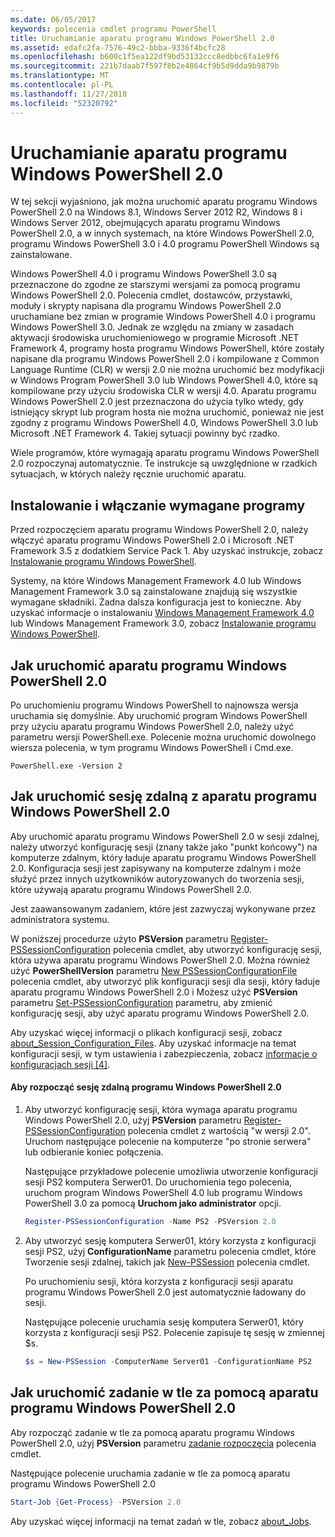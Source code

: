 ```yaml
---
ms.date: 06/05/2017
keywords: polecenia cmdlet programu PowerShell
title: Uruchamianie aparatu programu Windows PowerShell 2.0
ms.assetid: edafc2fa-7576-49c2-bbba-9336f4bcfc28
ms.openlocfilehash: b600c1f5ea122df9bd53132ccc8edbbc6fa1e9f6
ms.sourcegitcommit: 221b7daab7f597f8b2e4864cf9b5d9dda9b9879b
ms.translationtype: MT
ms.contentlocale: pl-PL
ms.lasthandoff: 11/27/2018
ms.locfileid: "52320792"
---
```

# <a name="starting-the-windows-powershell-20-engine"></a>Uruchamianie aparatu programu Windows PowerShell 2.0

W tej sekcji wyjaśniono, jak można uruchomić aparatu programu Windows PowerShell 2.0 na Windows 8.1, Windows Server 2012 R2, Windows 8 i Windows Server 2012, obejmujących aparatu programu Windows PowerShell 2.0, a w innych systemach, na które Windows PowerShell 2.0, programu Windows PowerShell 3.0 i 4.0 programu PowerShell Windows są zainstalowane.

Windows PowerShell 4.0 i programu Windows PowerShell 3.0 są przeznaczone do zgodne ze starszymi wersjami za pomocą programu Windows PowerShell 2.0. Polecenia cmdlet, dostawców, przystawki, moduły i skrypty napisana dla programu Windows PowerShell 2.0 uruchamiane bez zmian w programie Windows PowerShell 4.0 i programu Windows PowerShell 3.0. Jednak ze względu na zmiany w zasadach aktywacji środowiska uruchomieniowego w programie Microsoft .NET Framework 4, programy hosta programu Windows PowerShell, które zostały napisane dla programu Windows PowerShell 2.0 i kompilowane z Common Language Runtime (CLR) w wersji 2.0 nie można uruchomić bez modyfikacji w Windows Program PowerShell 3.0 lub Windows PowerShell 4.0, które są kompilowane przy użyciu środowiska CLR w wersji 4.0. Aparatu programu Windows PowerShell 2.0 jest przeznaczona do użycia tylko wtedy, gdy istniejący skrypt lub program hosta nie można uruchomić, ponieważ nie jest zgodny z programu Windows PowerShell 4.0, Windows PowerShell 3.0 lub Microsoft .NET Framework 4. Takiej sytuacji powinny być rzadko.

Wiele programów, które wymagają aparatu programu Windows PowerShell 2.0 rozpoczynaj automatycznie. Te instrukcje są uwzględnione w rzadkich sytuacjach, w których należy ręcznie uruchomić aparatu.

## <a name="installing-and-enabling-required-programs"></a>Instalowanie i włączanie wymagane programy

Przed rozpoczęciem aparatu programu Windows PowerShell 2.0, należy włączyć aparatu programu Windows PowerShell 2.0 i Microsoft .NET Framework 3.5 z dodatkiem Service Pack 1. Aby uzyskać instrukcje, zobacz [Instalowanie programu Windows PowerShell](Installing-Windows-PowerShell.md).

Systemy, na które Windows Management Framework 4.0 lub Windows Management Framework 3.0 są zainstalowane znajdują się wszystkie wymagane składniki. Żadna dalsza konfiguracja jest to konieczne. Aby uzyskać informacje o instalowaniu [Windows Management Framework 4.0](https://go.microsoft.com/fwlink/?LinkID=293881) lub Windows Management Framework 3.0, zobacz [Instalowanie programu Windows PowerShell](Installing-Windows-PowerShell.md).

## <a name="how-to-start-the-windows-powershell-20-engine"></a>Jak uruchomić aparatu programu Windows PowerShell 2.0

Po uruchomieniu programu Windows PowerShell to najnowsza wersja uruchamia się domyślnie. Aby uruchomić program Windows PowerShell przy użyciu aparatu programu Windows PowerShell 2.0, należy użyć parametru wersji PowerShell.exe. Polecenie można uruchomić dowolnego wiersza polecenia, w tym programu Windows PowerShell i Cmd.exe.

```
PowerShell.exe -Version 2
```

## <a name="how-to-start-a-remote-session-with-the-windows-powershell-20-engine"></a>Jak uruchomić sesję zdalną z aparatu programu Windows PowerShell 2.0

Aby uruchomić aparatu programu Windows PowerShell 2.0 w sesji zdalnej, należy utworzyć konfigurację sesji (znany także jako "punkt końcowy") na komputerze zdalnym, który ładuje aparatu programu Windows PowerShell 2.0. Konfiguracja sesji jest zapisywany na komputerze zdalnym i może służyć przez innych użytkowników autoryzowanych do tworzenia sesji, które używają aparatu programu Windows PowerShell 2.0.

Jest zaawansowanym zadaniem, które jest zazwyczaj wykonywane przez administratora systemu.

W poniższej procedurze użyto **PSVersion** parametru [Register-PSSessionConfiguration](https://technet.microsoft.com/library/e9152ae2-bd6d-4056-9bc7-dc1893aa29ea) polecenia cmdlet, aby utworzyć konfigurację sesji, która używa aparatu programu Windows PowerShell 2.0. Można również użyć **PowerShellVersion** parametru [New PSSessionConfigurationFile](https://technet.microsoft.com/library/5f3e3633-6e90-479c-aea9-ba45a1954866) polecenia cmdlet, aby utworzyć plik konfiguracji sesji dla sesji, który ładuje aparatu programu Windows PowerShell 2.0 i Możesz użyć **PSVersion** parametru [Set-PSSessionConfiguration](https://technet.microsoft.com/library/b21fbad3-1759-4260-b206-dcb8431cd6ea) parametru, aby zmienić konfigurację sesji, aby użyć aparatu programu Windows PowerShell 2.0.

Aby uzyskać więcej informacji o plikach konfiguracji sesji, zobacz [about_Session_Configuration_Files](https://technet.microsoft.com/library/c7217447-1ebf-477b-a8ef-4dbe9a1473b8). Aby uzyskać informacje na temat konfiguracji sesji, w tym ustawienia i zabezpieczenia, zobacz [informacje o konfiguracjach sesji [4]](https://technet.microsoft.com/library/a2fbe12a-350c-4d04-be50-24102824e3ab).

#### <a name="to-start-a-remote-windows-powershell-20-session"></a>Aby rozpocząć sesję zdalną programu Windows PowerShell 2.0

1. Aby utworzyć konfigurację sesji, która wymaga aparatu programu Windows PowerShell 2.0, użyj **PSVersion** parametru [Register-PSSessionConfiguration](https://technet.microsoft.com/library/e9152ae2-bd6d-4056-9bc7-dc1893aa29ea) polecenia cmdlet z wartością "w wersji 2.0". Uruchom następujące polecenie na komputerze "po stronie serwera" lub odbieranie koniec połączenia.

   Następujące przykładowe polecenie umożliwia utworzenie konfiguracji sesji PS2 komputera Serwer01. Do uruchomienia tego polecenia, uruchom program Windows PowerShell 4.0 lub programu Windows PowerShell 3.0 za pomocą **Uruchom jako administrator** opcji.

   ```powershell
   Register-PSSessionConfiguration -Name PS2 -PSVersion 2.0
   ```

2. Aby utworzyć sesję komputera Serwer01, który korzysta z konfiguracji sesji PS2, użyj **ConfigurationName** parametru polecenia cmdlet, które Tworzenie sesji zdalnej, takich jak [New-PSSession](https://technet.microsoft.com/library/76f6628c-054c-4eda-ba7a-a6f28daaa26f) polecenia cmdlet.

   Po uruchomieniu sesji, która korzysta z konfiguracji sesji aparatu programu Windows PowerShell 2.0 jest automatycznie ładowany do sesji.

   Następujące polecenie uruchamia sesję komputera Serwer01, który korzysta z konfiguracji sesji PS2. Polecenie zapisuje tę sesję w zmiennej $s.

   ```powershell
   $s = New-PSSession -ComputerName Server01 -ConfigurationName PS2
   ```

## <a name="how-to-start-a-background-job-with-the-windows-powershell-20-engine"></a>Jak uruchomić zadanie w tle za pomocą aparatu programu Windows PowerShell 2.0

Aby rozpocząć zadanie w tle za pomocą aparatu programu Windows PowerShell 2.0, użyj **PSVersion** parametru [zadanie rozpoczęcia](https://technet.microsoft.com/library/2bc04935-0deb-4ec0-b856-d7290cca6442) polecenia cmdlet.

Następujące polecenie uruchamia zadanie w tle za pomocą aparatu programu Windows PowerShell 2.0

```powershell
Start-Job {Get-Process} -PSVersion 2.0
```

Aby uzyskać więcej informacji na temat zadań w tle, zobacz [about_Jobs](/powershell/module/microsoft.powershell.core/about/about_jobs).